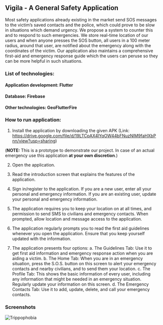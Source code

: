 ## Vigila - A General Safety Application
Most safety applications already existing in the market send SOS messages to the victim’s saved contacts and the police, which could prove to be slow in situations which
demand urgency. We propose a system to counter this and to respond to such emergencies. We store real-time location of our users and when anyone presses the SOS button, all users in a 100 meter radius, around that user, are notified about the emergency along with the coordinates of the victim. Our application also maintains a comprehensive first-aid and emergency response guide which the users can peruse so they can be more helpful in such situations.

### List of technologies: 
#### Application development: Flutter
#### Database: Firebase
#### Other technologies: GeoFlutterFire

### How to run application:
1. Install the application by downloading the given APK (Link: https://drive.google.com/file/d/19LTCpAX4lYqOW44bFNuzNlM9faHXbPnn/view?usp=sharing)

(**NOTE:** This is a prototype to demonstrate our project. In case of an actual emergency use this application **at your own discretion**.)

2. Open the application.

3. Read the introduction screen that explains the features of the application.

4. Sign in/register to the application. If you are a new user, enter all your personal and emergency information. If you are an existing user, update your personal and emergency information.

5. The application requires you to keep your location on at all times, and permission to send SMS to civilians and emergency contacts. When prompted, allow location and message access to the application.

6. The application regularly prompts you to read the first aid guidelines whenever you open the application. Ensure that you keep yourself updated with the information.

7. The application presents four options:
a. The Guidelines Tab: Use it to get first aid information and emergency response action when you are aiding a victim.
b. The Home Tab: When you are in an emergency situation, press the S.O.S. button on this screen to alert your emergency contacts and nearby civilians, and to send them your location.
c. The Profile Tab: This shows the basic information of every user, including any information that might be needed in an emergency situation. Regularly update your information on this screen.
d. The Emergency Contacts Tab: Use it to add, update, delete, and call your emergency contacts.

### Screenshots
![Trippophobia](https://drive.google.com/file/d/14CGKUzsK-mT85axVWBKCWVoqDVie7ZBz/view)
